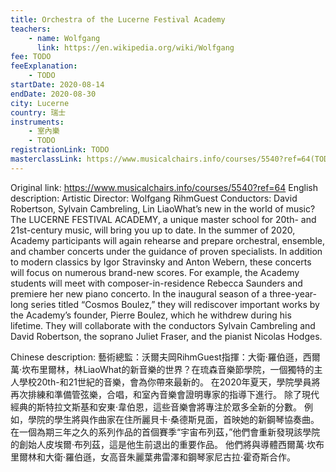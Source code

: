```yaml
---
title: Orchestra of the Lucerne Festival Academy
teachers:
	- name: Wolfgang
	  link: https://en.wikipedia.org/wiki/Wolfgang
fee: TODO
feeExplanation: 
	- TODO
startDate: 2020-08-14
endDate: 2020-08-30
city: Lucerne
country: 瑞士
instruments:
	- 室內樂
	- TODO
registrationLink: TODO
masterclassLink: https://www.musicalchairs.info/courses/5540?ref=64(TODO enter real link)
---
```

Original link: https://www.musicalchairs.info/courses/5540?ref=64
English description:
Artistic Director: Wolfgang RihmGuest Conductors: David Robertson, Sylvain Cambreling, Lin LiaoWhat’s new in the world of music? The LUCERNE FESTIVAL ACADEMY, a unique master school for 20th- and 21st-century music, will bring you up to date.
 In the summer of 2020, Academy participants will again rehearse and prepare orchestral, ensemble, and chamber concerts under the guidance of proven specialists.
 In addition to modern classics by Igor Stravinsky and Anton Webern, these concerts will focus on numerous brand-new scores.
 For example, the Academy students will meet with composer-in-residence Rebecca Saunders and premiere her new piano concerto.
 In the inaugural season of a three-year-long series titled “Cosmos Boulez,” they will rediscover important works by the Academy’s founder, Pierre Boulez, which he withdrew during his lifetime.
 They will collaborate with the conductors Sylvain Cambreling and David Robertson, the soprano Juliet Fraser, and the pianist Nicolas Hodges.


Chinese description:
藝術總監：沃爾夫岡RihmGuest指揮：大衛·羅伯遜，西爾萬·坎布里爾林，林LiaoWhat的新音樂的世界？在琉森音樂節學院，一個獨特的主人學校20th-和21世紀的音樂，會為你帶來最新的。
在2020年夏天，學院學員將再次排練和準備管弦樂，合唱，和室內音樂會證明專家的指導下進行。
除了現代經典的斯特拉文斯基和安東·韋伯恩，這些音樂會將專注於眾多全新的分數。
例如，學院的學生將與作曲家在住所麗貝卡·桑德斯見面，首映她的新鋼琴協奏曲。
在一個為期三年之久的系列作品的首個賽季“宇宙布列茲，”他們會重新發現該學院的創始人皮埃爾·布列茲，這是他生前退出的重要作品。
他們將與導體西爾萬·坎布里爾林和大衛·羅伯遜，女高音朱麗葉弗雷澤和鋼琴家尼古拉·霍奇斯合作。

